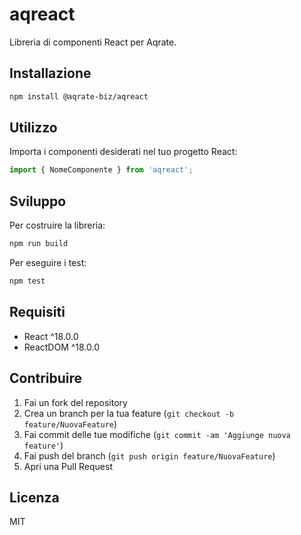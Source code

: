 # aqreact

Libreria di componenti React per Aqrate.

## Installazione

```bash
npm install @aqrate-biz/aqreact
```

## Utilizzo

Importa i componenti desiderati nel tuo progetto React:

```javascript
import { NomeComponente } from 'aqreact';
```

## Sviluppo

Per costruire la libreria:

```bash
npm run build
```

Per eseguire i test:

```bash
npm test
```

## Requisiti

- React ^18.0.0
- ReactDOM ^18.0.0

## Contribuire

1. Fai un fork del repository
2. Crea un branch per la tua feature (`git checkout -b feature/NuovaFeature`)
3. Fai commit delle tue modifiche (`git commit -am 'Aggiunge nuova feature'`)
4. Fai push del branch (`git push origin feature/NuovaFeature`)
5. Apri una Pull Request

## Licenza

MIT
